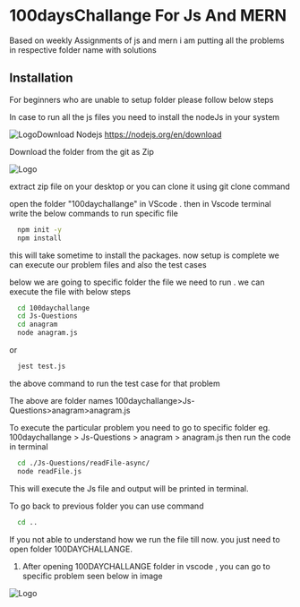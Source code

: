 # 100daysChallange For Js And MERN

Based on weekly Assignments of js and mern i am putting
all the problems in respective folder name with solutions

## Installation

For beginners who are unable to setup folder please follow below steps

In case to run all the js files
you need to install the nodeJs in your system

![Logo](https://nodejs.org/static/images/favicons/favicon.png)Download Nodejs https://nodejs.org/en/download

Download the folder from the git as Zip

![Logo](https://i.imgur.com/tEOiHMU.png)

extract zip file on your desktop or you can clone it using git clone command

open the folder "100daychallange" in VScode .
then in Vscode terminal write the below commands to run specific file

```bash
  npm init -y
  npm install
```

this will take sometime to install the packages. now setup is complete we can execute our problem files
and also the test cases

below we are going to specific folder the file we need to run . we can execute the file with below steps

```bash
  cd 100daychallange
  cd Js-Questions
  cd anagram
  node anagram.js
```

or

```bash
  jest test.js
```

the above command to run the test case for that problem

The above are folder names 100daychallange>Js-Questions>anagram>anagram.js

To execute the particular problem you need to go to specific folder
eg. 100daychallange > Js-Questions > anagram > anagram.js
then run the code in terminal

```bash
  cd ./Js-Questions/readFile-async/
  node readFile.js
```

This will execute the Js file and output will be printed in terminal.

To go back to previous folder you can use command

```bash
  cd ..
```

If you not able to understand how we run the file till now.
you just need to open folder 100DAYCHALLANGE.

1. After opening 100DAYCHALLANGE folder in vscode , you can go to specific
   problem seen below in image

![Logo](https://i.imgur.com/uRBvbsg.png)
